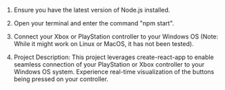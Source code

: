 1. Ensure you have the latest version of Node.js installed.

2. Open your terminal and enter the command "npm start".

3. Connect your Xbox or PlayStation controller to your Windows OS (Note: While it might work on Linux or MacOS, it has not been tested).

4. Project Description:
This project leverages create-react-app to enable seamless connection of your PlayStation or Xbox controller to your Windows OS system.
    Experience real-time visualization of the buttons being pressed on your controller.

